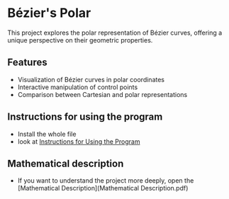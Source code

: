 # Bézier's Polar

This project explores the polar representation of Bézier curves, offering a unique perspective on their geometric properties.

## Features

- Visualization of Bézier curves in polar coordinates
- Interactive manipulation of control points
- Comparison between Cartesian and polar representations

## Instructions for using the program
- Install the whole file
- look at [Instructions for Using the Program](Instructions_for_Using_the_Program.pdf)


## Mathematical description
- If you want to understand the project more deeply, open the [Mathematical Description](Mathematical Description.pdf)
